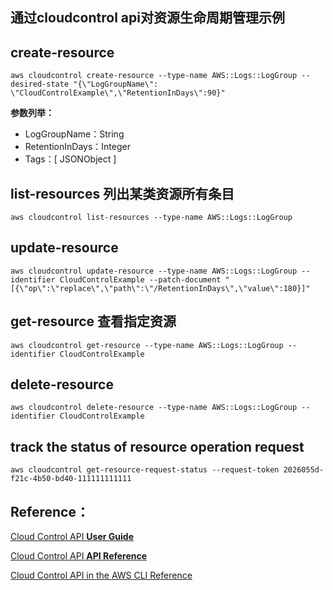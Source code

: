 通过cloudcontrol api对资源生命周期管理示例
----

## create-resource
```
aws cloudcontrol create-resource --type-name AWS::Logs::LogGroup --desired-state "{\"LogGroupName\": \"CloudControlExample\",\"RetentionInDays\":90}"
```
**参数列举：**
* LogGroupName：String
* RetentionInDays：Integer
* Tags：[ JSONObject ] 

## list-resources 列出某类资源所有条目
```
aws cloudcontrol list-resources --type-name AWS::Logs::LogGroup
```

## update-resource 
```
aws cloudcontrol update-resource --type-name AWS::Logs::LogGroup --identifier CloudControlExample --patch-document "[{\"op\":\"replace\",\"path\":\"/RetentionInDays\",\"value\":180}]"
```

## get-resource 查看指定资源
```
aws cloudcontrol get-resource --type-name AWS::Logs::LogGroup --identifier CloudControlExample
```

## delete-resource
```
aws cloudcontrol delete-resource --type-name AWS::Logs::LogGroup --identifier CloudControlExample
```


## track the status of resource operation request
```
aws cloudcontrol get-resource-request-status --request-token 2026055d-f21c-4b50-bd40-111111111111
```

## Reference：  
[Cloud Control API **User Guide**](https://docs.aws.amazon.com/cloudcontrolapi/latest/userguide/index.html)  

[Cloud Control API **API Reference**](https://docs.aws.amazon.com/cloudcontrolapi/latest/APIReference/index.html)  

[Cloud Control API in the AWS CLI Reference](https://awscli.amazonaws.com/v2/documentation/api/latest/reference/cloudcontrol/index.html)